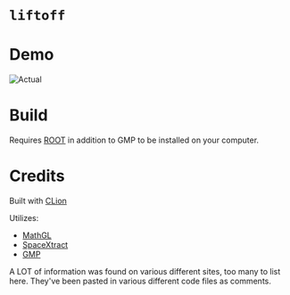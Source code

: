 # `liftoff`

# Demo

![Actual](https://i.postimg.cc/hG1jmcJv/Screen-Shot-2020-12-19-at-7-30-23-PM.png)

# Build

Requires [ROOT](https://root.cern.ch/) in addition to GMP
to be installed on your computer.

# Credits

Built with [CLion](https://www.jetbrains.com/clion/)

Utilizes:

  * [MathGL](http://mathgl.sourceforge.net/)
  * [SpaceXtract](https://github.com/shahar603/SpaceXtract)
  * [GMP](https://gmplib.org/)

A LOT of information was found on various different sites,
too many to list here. They've been pasted in various
different code files as comments.
